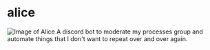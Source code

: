 # alice
![Image of Alice](https://lh6.googleusercontent.com/nYOt4vdIaToDj5DsisCz__BWmOA_Ot1kmnsrj2xj81Z56rvlMQaE2v_FiFFgyrnH8bVMhIbKyDsaruM=w1920-h1012-rw)
A discord bot to moderate my processes group and automate things that I don't want to repeat over and over again.
